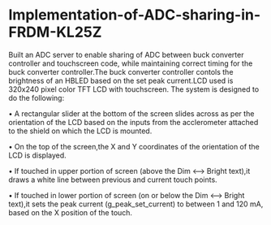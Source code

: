 # Implementation-of-ADC-sharing-in-FRDM-KL25Z
Built an ADC server to enable sharing of ADC between buck converter controller and touchscreen code, while maintaining correct timing for the buck converter controller.The buck converter controller contols the brightness of an HBLED based on the set peak current.LCD used is 320x240 pixel color TFT LCD with touchscreen. The system is designed to do the following:

• A rectangular slider at the bottom of the screen slides across as per the orientation of the LCD based on the inputs from the       acclerometer attached to the shield on which the LCD is mounted.

• On the top of the screen,the X and Y coordinates of the orientation of the LCD is displayed.

• If touched in upper portion of screen (above the Dim <--> Bright text),it draws a white line between previous and current touch     points.

• If touched in lower portion of screen (on or below the Dim <--> Bright text),it sets the peak current (g_peak_set_current) to       between 1 and 120 mA, based on the X position of the touch.

